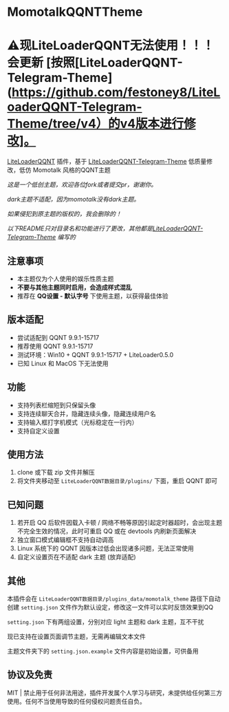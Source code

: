 # MomotalkQQNTTheme
# ⚠现LiteLoaderQQNT无法使用！！！会更新 [按照[LiteLoaderQQNT-Telegram-Theme](https://github.com/festoney8/LiteLoaderQQNT-Telegram-Theme/tree/v4）的v4版本进行修改]。
[LiteLoaderQQNT](https://github.com/mo-jinran/LiteLoaderQQNT)
插件，基于 [LiteLoaderQQNT-Telegram-Theme](https://github.com/festoney8/LiteLoaderQQNT-Telegram-Theme/tree/v3) 低质量修改，低仿 Momotalk 风格的QQNT主题

*这是一个低创主题，欢迎各位fork或者提交pr，谢谢你。*

*dark主题不适配，因为momotalk没有dark主题。*

*如果侵犯到原主题的版权的，我会删除的！*

*以下README只对目录名和功能进行了更改，其他都是[LiteLoaderQQNT-Telegram-Theme](https://github.com/festoney8/LiteLoaderQQNT-Telegram-Theme/tree/v3) 编写的*

## 注意事项

- 本主题仅为个人使用的娱乐性质主题
- **不要与其他主题同时启用，会造成样式混乱**
- 推荐在 **QQ设置 - 默认字号** 下使用主题，以获得最佳体验

## 版本适配

- 尝试适配到 QQNT 9.9.1-15717
- 推荐使用 QQNT 9.9.1-15717
- 测试环境：Win10 + QQNT 9.9.1-15717 + LiteLoader0.5.0
- 已知 Linux 和 MacOS 下无法使用

## 功能

- 支持列表栏缩短到只保留头像
- 支持连续聊天合并，隐藏连续头像，隐藏连续用户名
- 支持输入框打字机模式（光标稳定在一行内）
- 支持自定义设置

## 使用方法

1. clone 或下载 zip 文件并解压
2. 将文件夹移动至 `LiteLoaderQQNT数据目录/plugins/` 下面，重启 QQNT 即可

## 已知问题

1. 若开启 QQ 后软件因载入卡顿 / 网络不畅等原因引起定时器超时，会出现主题不完全生效的情况，此时可重启 QQ 或在 devtools 内刷新页面解决
2. 独立窗口模式编辑框不支持自动调高
3. Linux 系统下的 QQNT 因版本过低会出现诸多问题，无法正常使用
4. 自定义设置页在不适配 dark 主题 (放弃适配)

## 其他

本插件会在 `LiteLoaderQQNT数据目录/plugins_data/momotalk_theme` 路径下自动创建 `setting.json` 文件作为默认设定，修改这一文件可以实时反馈效果到QQ

`setting.json` 下有两组设置，分别对应 light 主题和 dark 主题，互不干扰

现已支持在设置页面调节主题，无需再编辑文本文件

主题文件夹下的 `setting.json.example` 文件内容是初始设置，可供备用

## 协议及免责

MIT | 禁止用于任何非法用途，插件开发属个人学习与研究，未提供给任何第三方使用。任何不当使用导致的任何侵权问题责任自负。
